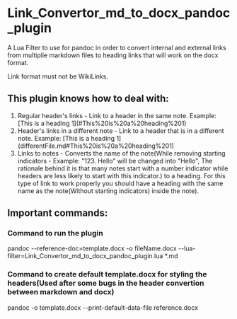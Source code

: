 # Link_Convertor_md_to_docx_pandoc_plugin
A Lua Filter to use for pandoc in order to convert internal and external links from multiplie markdown files to heading links that will work on the docx format.

Link format must not be WikiLinks.

## This plugin knows how to deal with:
1. Regular header's links - Link to a header in the same note. Example: \[This is a heading 1](#This%20is%20a%20heading%201)
2. Header's links in a different note - Link to a header that is in a different note. Example: \[This is a heading 1](differentFile.md#This%20is%20a%20heading%201)
3. Links to notes - Converts the name of the note(While removing starting indicators - Example: "123. Hello" will be changed into "Hello", The rationale behind it is that many notes start with a number indicator while headers are less likely to start with this indicator.) to a heading. For this type of link to work properly you should have a heading with the same name as the note(Without starting indicators) inside the note).

## Important commands:

### Command to run the plugin
pandoc --reference-doc=template.docx -o fileName.docx --lua-filter=Link_Convertor_md_to_docx_pandoc_plugin.lua *.md

### Command to create default template.docx for styling the headers(Used after some bugs in the header convertion between markdown and docx)
pandoc -o template.docx --print-default-data-file reference.docx
